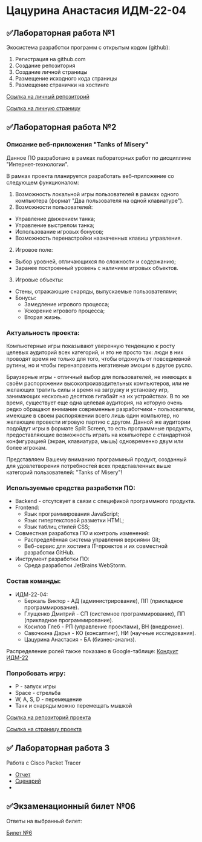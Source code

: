# Цацурина Анастасия ИДМ-22-04
## ✅Лабораторная работа №1
Экосистема разработки программ с открытым кодом (github):
1. Регистрация на github.com
2. Создание репозитория
3. Создание личной страницы
4. Размещение исходного кода страницы 
5. Размещение странички на хостинге 

[Ссылка на личный репозиторий](https://github.com/Nastya348738/Laboratory_work-Tsatsurina)

[Ссылка на личную страницу](https://Nastya348738.github.io/Laboratory_work-Tsatsurina/)
## ✅Лабораторная работа №2

### Описание веб-приложения "Tanks of Misery"

Данное ПО разработано в рамках лабораторных работ по дисциплине "Интернет-технологии".

В рамках проекта планируется разработать веб-приложение со следующем функционалом:
1. Возможность локальной игры пользователей в рамках одного компьютера (формат "Два пользователя на одной клавиатуре").
2. Возможности пользователей:
* Управление движением танка;
* Управление выстрелом танка;
* Использование игровых бонусов;
* Возможность перенастройки назначенных клавиш управления.
2. Игровое поле:
* Выбор уровней, отличающихся по сложности и содержанию;
* Заранее построенный уровень с наличием игровых объектов.
3. Игровые объекты:
* Стены, отражающие снаряды, выпускаемые пользователями;
* Бонусы:
   + Замедление игрового процесса;
   + Ускорение игрового процесса;
   + Вторая жизнь.

### Актуальность проекта:

Компьютерные игры показывают уверенную тенденцию к росту целевых аудиторий всех категорий, и это не просто так: люди в них проводят время не только для того, чтобы отдохнуть от повседневной рутины, но и чтобы перенаправить негативные эмоции в другое русло.

Браузерные игры - отличный выбор для пользователей, не имеющих в своём распоряжении высокопроизводительных компьютеров, или не желающих тратить силы и время на загрузку и установку игр, занимающих несколько десятков гигабайт на их устройствах. В то же время, существует еще одна целевая аудитория, на которую очень редко обращают внимание современные разработчики - пользователи, имеющие в своем распоряжении всего лишь один компьютер, но желающие провести игровую партию с другом. Данной же аудитории подойдут игры в формате Split Screen, то есть программные продукты, предоставляющие возможность играть на компьютере с стандартной конфигурацией (экран, клавиатура, мышь) одновременно двум или более игрокам.

Представляем Вашему вниманию программный продукт, созданный для удовлетворения потребностей всех представленных выше категорий пользователей: "Tanks of Misery"!

### Используемые средства разработки ПО:

* Backend - отсутсвует в связи с спецификой программного продукта.
* Frontend:
   + Язык программирования JavaScript;
   + Язык гипертекстовой разметки HTML;
   + Язык таблиц стилей CSS;
* Совместная разработка ПО и контроль изменений:
   + Распределённая система управления версиями Git;
   + Веб-сервис для хостинга IT-проектов и их совместной разработки GitHub.
* Инструмент разработки ПО:
   + Среда разработки JetBrains WebStorm.

### Состав команды:

+ ИДМ-22-04:
   * Беркаль Виктор - АД (администрирование), ПП (прикладное программирование).
   * Глущенко Дмитрий - СП (системное программирование), ПП (прикладное программирование).
   * Косилов Глеб - РП (управление проектами), ВН (внедрение).
   * Савочкина Дарья - КО (консалтинг), НИ (научные исследования).
   * Цацурина Анастасия - БА (бизнес-анализ).

Распределение ролей также показано в Google-таблице:
[Кондуит ИДМ-22](https://docs.google.com/spreadsheets/d/1ypxgDUpNsaAK5PH90dTfGKdtDnWaeEDWfupEbDokN6A/edit?usp=sharing)

### Попробовать игру:
* P - запуск игры
* Space - стрельба
* W, A, S, D - перемещение
* Танк и снаряды можно перемещать мышкой


[Ссылка на репозиторий проекта](https://github.com/Nastya348738/IT_Project/)

[Ссылка на страницу проекта](https://github.com/Nastya348738/IT_Project/tree/)
## ✅ Лабораторная работа 3

Работа с Cisco Packet Tracer

* [Отчет](https://github.com/Nastya348738/Laboratory_work-Tsatsurina/blob/main/ИТ_Цацурина.docx)
* [Сценарий](https://github.com/Nastya348738/Laboratory_work-Tsatsurina/blob/main/ИТ_ЛР3_Сценарий.pka)
* 
## ✅Экзаменационный билет №06
Ответы на выбранный билет:

[Билет №6](https://github.com/stankin/inet-2022/wiki/exam06)
